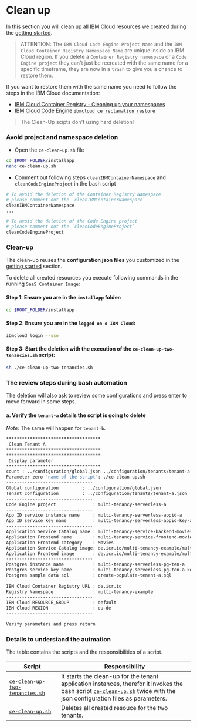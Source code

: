 # Clean up

In this section you will clean up all IBM Cloud resources we created during the [getting started](https://ibm.github.io/multi-tenancy-documentation/serverless-via-ibm-code-engine/ce-setup-create-the-instances/).


> ATTENTION: The `IBM Cloud Code Engine Project Name` and the `IBM Cloud Container Registry Namespace Name` are unique inside an IBM Cloud region. 
If you delete a `Container Registry namespace` or a `Code Engine project` they can't just be recreated with the same name for a specific timeframe, they are now in a `trash` to give you a chance to restore them.

If you want to restore them with the same name you need to follow the steps in the IBM Cloud documentation:

* [IBM Cloud Container Registry - Cleaning up your namespaces](https://cloud.ibm.com/docs/Registry?topic=Registry-registry_retention)
* [IBM Cloud Code Engine `ibmcloud ce reclamation restore`](https://cloud.ibm.com/docs/codeengine?topic=codeengine-cli#cli-reclamation-restore)


>The Clean-Up scipts don't using hard deletion!

### Avoid project and namespace deletion


* Open the `ce-clean-up.sh` file

```sh 
cd $ROOT_FOLDER/installapp
nano ce-clean-up.sh
```

* Comment out following steps `cleanIBMContainerNamespace` and `cleanCodeEngineProject` in the bash script

```sh
# To avoid the deletion of the Container Registry Namespace 
# please comment out the `cleanIBMContainerNamespace`
cleanIBMContainerNamespace
...

# To avoid the deletion of the Code Engine project 
# please comment out the `cleanCodeEngineProject`
cleanCodeEngineProject
```

### Clean-up

The clean-up reuses the **configuration json files** you customized in the [getting started](https://ibm.github.io/multi-tenancy-documentation/serverless-via-ibm-code-engine/ce-setup-create-the-instances/) section.

To delete all created resources you execute following commands in the running `SaaS Container Image`:

#### Step 1: Ensure you are in the `installapp` folder:

```sh
cd $ROOT_FOLDER/installapp
```

#### Step 2: Ensure you are in the `logged on o IBM Cloud`:

```sh
ibmcloud login --sso
```

#### Step 3: Start the deletion with the execution of the `ce-clean-up-two-tenancies.sh` script:

```sh
sh ./ce-clean-up-two-tenancies.sh
```

### The review steps during bash automation

The deletion will also ask to review some configurations and press enter to move forward in some steps.


#### a. Verify the `tenant-a` details the script is going to delete

_Note:_ The same will happen for `tenant-b`.

```sh
************************************
 Clean Tenant A
************************************
************************************
 Display parameter
************************************
count : ../configuration/global.json ../configuration/tenants/tenant-a.json
Parameter zero 'name of the script': ./ce-clean-up.sh
---------------------------------
Global configuration         : ../configuration/global.json
Tenant configuration         : ../configuration/tenants/tenant-a.json
---------------------------------
Code Engine project              : multi-tenancy-serverless-a
---------------------------------
App ID service instance name     : multi-tenancy-serverless-appid-a
App ID service key name          : multi-tenancy-serverless-appid-key-a
---------------------------------
Application Service Catalog name : multi-tenancy-service-backend-movies
Application Frontend name        : multi-tenancy-service-frontend-movies
Application Frontend category    : Movies
Application Service Catalog image: de.icr.io/multi-tenancy-example/multi-tenancy-service-backend:v2
Application Frontend image       : de.icr.io/multi-tenancy-example/multi-tenancy-service-frontend:v2
---------------------------------
Postgres instance name           : multi-tenancy-serverless-pg-ten-a
Postgres service key name        : multi-tenancy-serverless-pg-ten-a-key
Postgres sample data sql         : create-populate-tenant-a.sql
---------------------------------
IBM Cloud Container Registry URL : de.icr.io
Registry Namespace               : multi-tenancy-example
---------------------------------
IBM Cloud RESOURCE_GROUP         : default
IBM Cloud REGION                 : eu-de
---------------------------------

Verify parameters and press return
```


### Details to understand the autmation

The table contains the scripts and the responsibilities of a script.

| Script | Responsibility |
|---|---|
| [`ce-clean-up-two-tenancies.sh`](https://github.com/IBM/multi-tenancy/blob/main/installapp/ce-clean-up-two-tenancies.sh) | It starts the clean-up for the tenant application instances, therefor it invokes the bash script [`ce-clean-up.sh`](https://github.com/IBM/multi-tenancy/blob/main/installapp/ce-clean-up.sh) twice with the json configuration files as parameters. |
| [`ce-clean-up.sh`](https://github.com/IBM/multi-tenancy/blob/main/installapp/ce-clean-up.sh) | Deletes all created resouce for the two tenants. |
